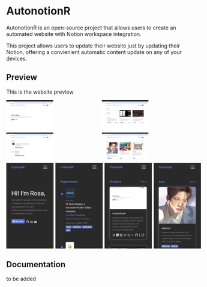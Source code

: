 # AutonotionR

AutonotionR is an open-source project that allows users to create an automated website with Notion workspace integration.

This project allows users to update their website just by updating their Notion, offering a convienient automatic content update on any of your devices. 

## Preview
This is the website preview
<div style="display: flex; flex-direction: column; width: 100%; box-sizing: border-box;">
    <div style="display: flex; flex-direction: row; gap: 5px;" width="100%">
        <div style="display: flex; flex-direction: column; gap: 5px;">
            <img src="./readme_pics/1.png" width="50%">
            <img src="./readme_pics/2.png" width="50%">
        </div>
        <div style="display: flex; flex-direction: column; gap: 5px;">
            <img src="./readme_pics/3.png" width="50%">
            <img src="./readme_pics/4.png" width="50%">
        </div>
    </div>
    <div style="display: flex; gap: 5px; ">
        <img src="./readme_pics/5.png" width="25%">
        <img src="./readme_pics/6.png" width="25%">
        <img src="./readme_pics/7.png" width="25%">
        <img src="./readme_pics/8.png" width="25%">
    </div>
</div>


## Documentation
to be added

